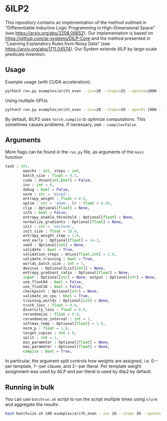# δILP2

This repository contains an implementation of the method outlined in "Differentiable Inductive Logic Programming in High-Dimensional Space" (see https://arxiv.org/abs/2208.06652). Our implementation is based on https://github.com/ai-systems/DILP-Core and the method presented in "Learning Explanatory Rules from Noisy Data" (see https://arxiv.org/abs/1711.04574). Our System extends δILP by large-scale predicate invention. 

## Usage

Example usage (with CUDA acceleration):

```bash
python3 run.py examples/arith_even --inv=20 --steps=25 --epochs=2000 --batch_size=0.5 --cuda=True
```

Using multiple GPUs:

```bash
python3 run.py examples/arith_even --inv=20 --steps=20 --epochs 1000 --batch_size=0.5 --cuda=False --devices=0,1,2,3
```

By default, δILP2 uses `torch.compile` to optimize computations. This sometimes causes problems. If necessary, use `--compile=False`.

## Arguments

More flags can be found in the `run.py` file, as arguments of the `main` function:

```python
task : str, 
        epochs : int, steps : int, 
        batch_size : float = 0.5,
        cuda : Union[int,bool] = False,
        inv : int = 0,
        debug : bool = False,
        norm : str = 'mixed',
        entropy_weight : float = 0.0,
        optim : str = 'adam', lr : float = 0.05,
        clip : Optional[float] = None,
        info : bool = False,
        entropy_enable_threshold : Optional[float] = None,
        normalize_gradients : Optional[float] = None,
        init : str = 'uniform',
        init_size : float = 10.0,        
        entropy_weight_step = 1.0,
        end_early : Optional[float] = 1e-3,
        seed : Optional[int] = None,
        validate : bool = True,
        validation_steps : Union[float,int] = 2.0,
        validate_training : bool = True,
        worlds_batch_size : int = 1,
        devices : Optional[List[int]] = None,
        entropy_gradient_ratio : Optional[float] = None,
        input : Optional[str] = None, output : Optional[str] = None,
        use_float64 : bool = False,
        use_float16 : bool = False,
        checkpoint : Optional[str] = None,
        validate_on_cpu : bool = True,
        training_worlds : Optional[int] = None,
        truth_loss : float = 0.0,
        diversity_loss : float = 0.0,
        rerandomize : float = 0.0,
        rerandomize_interval : int = 1,
        softmax_temp : Optional[float] = 1.0,
        norm_p : float = 1.0,
        target_copies : int = 0,
        split : int = 2,
        min_parameter : Optional[float] = None,
        max_parameter : Optional[float] = None,
        compile : bool = True,
```
In particular, the argument split controls how weights are assigned, i.e. 0--per template, 1--per clause, and 2--per literal. Per template weight assignment was used by δILP and per literal is used by dilp2 by default. 

## Running in bulk

You can use `batchrun.sh` script to run the script multiple times using `slurm` and aggregate the results:

```bash
bash batchsize.sh 100 examples/arith_even --inv 20 --steps 20 --epochs 1000 --batch_size 0.5 --outdir even_results
```
